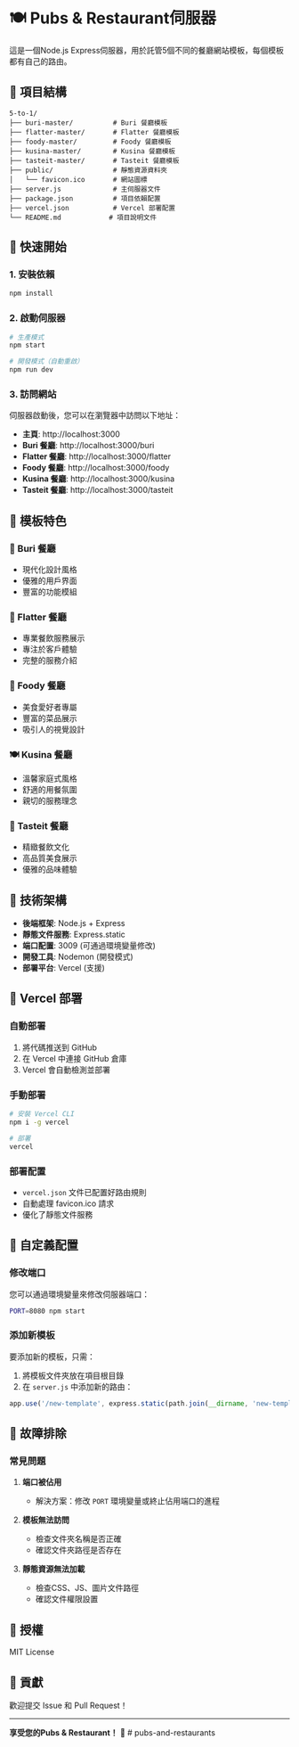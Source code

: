# 🍽️ Pubs & Restaurant伺服器

這是一個Node.js Express伺服器，用於託管5個不同的餐廳網站模板，每個模板都有自己的路由。

## 📁 項目結構

```
5-to-1/
├── buri-master/          # Buri 餐廳模板
├── flatter-master/       # Flatter 餐廳模板  
├── foody-master/         # Foody 餐廳模板
├── kusina-master/        # Kusina 餐廳模板
├── tasteit-master/       # Tasteit 餐廳模板
├── public/               # 靜態資源資料夾
│   └── favicon.ico       # 網站圖標
├── server.js             # 主伺服器文件
├── package.json          # 項目依賴配置
├── vercel.json           # Vercel 部署配置
└── README.md            # 項目說明文件
```

## 🚀 快速開始

### 1. 安裝依賴

```bash
npm install
```

### 2. 啟動伺服器

```bash
# 生產模式
npm start

# 開發模式（自動重啟）
npm run dev
```

### 3. 訪問網站

伺服器啟動後，您可以在瀏覽器中訪問以下地址：

- **主頁**: http://localhost:3000
- **Buri 餐廳**: http://localhost:3000/buri
- **Flatter 餐廳**: http://localhost:3000/flatter
- **Foody 餐廳**: http://localhost:3000/foody
- **Kusina 餐廳**: http://localhost:3000/kusina
- **Tasteit 餐廳**: http://localhost:3000/tasteit

## 🎨 模板特色

### 🍜 Buri 餐廳
- 現代化設計風格
- 優雅的用戶界面
- 豐富的功能模組

### 🥘 Flatter 餐廳
- 專業餐飲服務展示
- 專注於客戶體驗
- 完整的服務介紹

### 🍕 Foody 餐廳
- 美食愛好者專屬
- 豐富的菜品展示
- 吸引人的視覺設計

### 🍽️ Kusina 餐廳
- 溫馨家庭式風格
- 舒適的用餐氛圍
- 親切的服務理念

### 🍴 Tasteit 餐廳
- 精緻餐飲文化
- 高品質美食展示
- 優雅的品味體驗

## 🔧 技術架構

- **後端框架**: Node.js + Express
- **靜態文件服務**: Express.static
- **端口配置**: 3009 (可通過環境變量修改)
- **開發工具**: Nodemon (開發模式)
- **部署平台**: Vercel (支援)

## 🚀 Vercel 部署

### 自動部署
1. 將代碼推送到 GitHub
2. 在 Vercel 中連接 GitHub 倉庫
3. Vercel 會自動檢測並部署

### 手動部署
```bash
# 安裝 Vercel CLI
npm i -g vercel

# 部署
vercel
```

### 部署配置
- `vercel.json` 文件已配置好路由規則
- 自動處理 favicon.ico 請求
- 優化了靜態文件服務

## 📝 自定義配置

### 修改端口

您可以通過環境變量來修改伺服器端口：

```bash
PORT=8080 npm start
```

### 添加新模板

要添加新的模板，只需：

1. 將模板文件夾放在項目根目錄
2. 在 `server.js` 中添加新的路由：

```javascript
app.use('/new-template', express.static(path.join(__dirname, 'new-template-folder')));
```

## 🐛 故障排除

### 常見問題

1. **端口被佔用**
   - 解決方案：修改 `PORT` 環境變量或終止佔用端口的進程

2. **模板無法訪問**
   - 檢查文件夾名稱是否正確
   - 確認文件夾路徑是否存在

3. **靜態資源無法加載**
   - 檢查CSS、JS、圖片文件路徑
   - 確認文件權限設置

## 📄 授權

MIT License

## 🤝 貢獻

歡迎提交 Issue 和 Pull Request！

---

**享受您的Pubs & Restaurant！** 🎉 # pubs-and-restaurants
